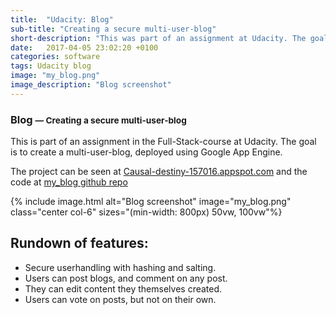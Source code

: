 ```yaml
---
title:  "Udacity: Blog"
sub-title: "Creating a secure multi-user-blog"
short-description: "This was part of an assignment at Udacity. The goal was to create a working blog, where users could publish blog-posts and manage them. Voting, editing and secure logins are of course baked in."
date:   2017-04-05 23:02:20 +0100
categories: software
tags: Udacity blog
image: "my_blog.png"
image_description: "Blog screenshot"
---
```



<h3>Blog <small> &mdash; Creating a secure multi-user-blog</small></h3>

This is part of an assignment in the Full-Stack-course at Udacity. The goal is to create a multi-user-blog, deployed using Google App Engine.

The project can be seen at [Causal-destiny-157016.appspot.com](http://causal-destiny-157016.appspot.com) and the code at [my_blog github repo](https://github.com/runartrollet/my_blog)

<div class="center">{% include image.html alt="Blog screenshot" image="my_blog.png"  class="center col-6" sizes="(min-width: 800px) 50vw, 100vw"%}</div>

## Rundown of features:

- Secure userhandling with hashing and salting.
- Users can post blogs, and comment on any post.
- They can edit content they themselves created.
- Users can vote on posts, but not on their own.
